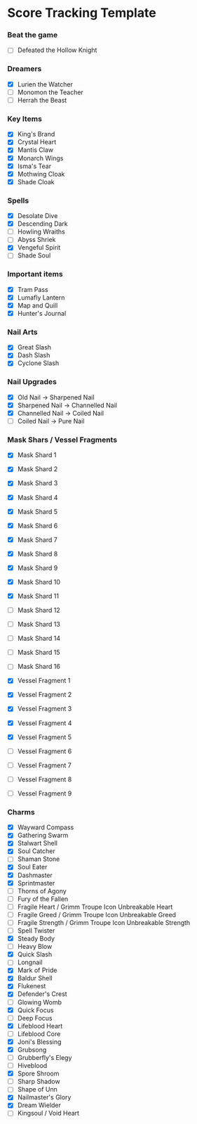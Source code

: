 # Score Tracking Template

### Beat the game

- [ ] Defeated the Hollow Knight

### Dreamers

- [x] Lurien the Watcher
- [ ] Monomon the Teacher
- [ ] Herrah the Beast

### Key Items

- [x] King's Brand
- [x] Crystal Heart
- [x] Mantis Claw
- [x] Monarch Wings
- [x] Isma's Tear
- [x] Mothwing Cloak
- [x] Shade Cloak

### Spells

- [x] Desolate Dive
- [x] Descending Dark
- [ ] Howling Wraiths
- [ ] Abyss Shriek
- [x] Vengeful Spirit
- [ ] Shade Soul

### Important items

- [x] Tram Pass
- [x] Lumafly Lantern
- [x] Map and Quill
- [x] Hunter's Journal

### Nail Arts

- [x] Great Slash
- [x] Dash Slash
- [x] Cyclone Slash

### Nail Upgrades

- [x] Old Nail -> Sharpened Nail
- [x] Sharpened Nail -> Channelled Nail
- [x] Channelled Nail -> Coiled Nail
- [ ] Coiled Nail -> Pure Nail

### Mask Shars / Vessel Fragments

- [x] Mask Shard 1
- [x] Mask Shard 2
- [x] Mask Shard 3
- [x] Mask Shard 4
- [x] Mask Shard 5
- [x] Mask Shard 6
- [x] Mask Shard 7
- [x] Mask Shard 8
- [x] Mask Shard 9
- [x] Mask Shard 10
- [x] Mask Shard 11
- [ ] Mask Shard 12
- [ ] Mask Shard 13
- [ ] Mask Shard 14
- [ ] Mask Shard 15
- [ ] Mask Shard 16
- [x] Vessel Fragment 1
- [x] Vessel Fragment 2
- [x] Vessel Fragment 3
- [x] Vessel Fragment 4
- [x] Vessel Fragment 5
- [ ] Vessel Fragment 6
- [ ] Vessel Fragment 7
- [ ] Vessel Fragment 8
- [ ] Vessel Fragment 9


### Charms

- [x] Wayward Compass
- [x] Gathering Swarm
- [x] Stalwart Shell
- [x] Soul Catcher
- [ ] Shaman Stone
- [x] Soul Eater
- [x] Dashmaster
- [x] Sprintmaster
- [ ] Thorns of Agony
- [ ] Fury of the Fallen
- [ ] Fragile Heart / Grimm Troupe Icon Unbreakable Heart
- [ ] Fragile Greed / Grimm Troupe Icon Unbreakable Greed
- [ ] Fragile Strength / Grimm Troupe Icon Unbreakable Strength
- [ ] Spell Twister
- [x] Steady Body
- [ ] Heavy Blow
- [x] Quick Slash
- [ ] Longnail
- [x] Mark of Pride
- [x] Baldur Shell
- [x] Flukenest
- [x] Defender's Crest
- [ ] Glowing Womb
- [x] Quick Focus
- [ ] Deep Focus
- [x] Lifeblood Heart
- [ ] Lifeblood Core
- [x] Joni's Blessing
- [x] Grubsong
- [ ] Grubberfly's Elegy
- [ ] Hiveblood
- [x] Spore Shroom
- [ ] Sharp Shadow
- [ ] Shape of Unn
- [x] Nailmaster's Glory
- [x] Dream Wielder
- [ ] Kingsoul / Void Heart
